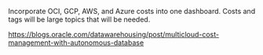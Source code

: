 Incorporate OCI, GCP, AWS, and Azure costs into one dashboard. 
Costs and tags will be large topics that will be needed. 

https://blogs.oracle.com/datawarehousing/post/multicloud-cost-management-with-autonomous-database

